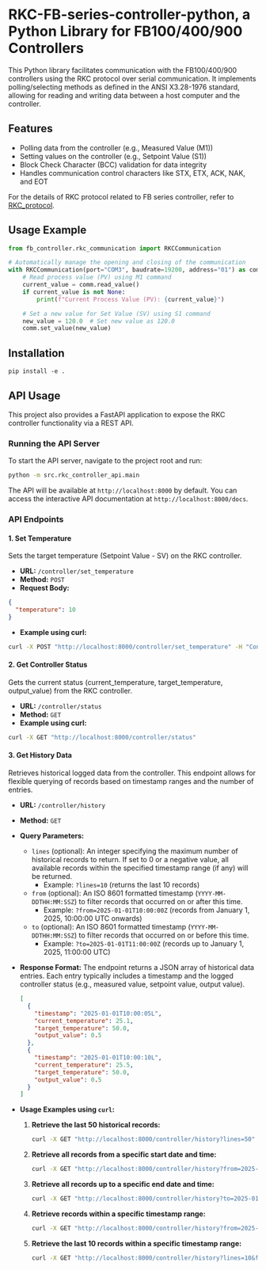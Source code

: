 # RKC-FB-series-controller-python, a Python Library for FB100/400/900 Controllers

This Python library facilitates communication with the FB100/400/900 controllers using the RKC protocol over serial communication. It implements polling/selecting methods as defined in the ANSI X3.28-1976 standard, allowing for reading and writing data between a host computer and the controller.

## Features
- Polling data from the controller (e.g., Measured Value (M1))
- Setting values on the controller (e.g., Setpoint Value (S1))
- Block Check Character (BCC) validation for data integrity
- Handles communication control characters like STX, ETX, ACK, NAK, and EOT

For the details of RKC protocol related to FB series controller, refer to [RKC_protocol](RKC_protocol.md).


## Usage Example
``` python
from fb_controller.rkc_communication import RKCCommunication

# Automatically manage the opening and closing of the communication
with RKCCommunication(port="COM3", baudrate=19200, address="01") as comm:
    # Read process value (PV) using M1 command
    current_value = comm.read_value()
    if current_value is not None:
        print(f"Current Process Value (PV): {current_value}")

    # Set a new value for Set Value (SV) using S1 command
    new_value = 120.0  # Set new value as 120.0
    comm.set_value(new_value)
```

## Installation

```
pip install -e .
```

## API Usage

This project also provides a FastAPI application to expose the RKC controller functionality via a REST API.

### Running the API Server

To start the API server, navigate to the project root and run:

```bash
python -m src.rkc_controller_api.main
```
The API will be available at `http://localhost:8000` by default. You can access the interactive API documentation at `http://localhost:8000/docs`.

### API Endpoints

#### 1. Set Temperature

Sets the target temperature (Setpoint Value - SV) on the RKC controller.

- **URL:** `/controller/set_temperature`
- **Method:** `POST`
- **Request Body:**
```json
{
  "temperature": 10
}
```
- **Example using curl:**
```bash
curl -X POST "http://localhost:8000/controller/set_temperature" -H "Content-Type: application/json" -d '{"temperature": 150.5}'
```

#### 2. Get Controller Status

Gets the current status (current_temperature, target_temperature, output_value) from the RKC controller.

- **URL:** `/controller/status`
- **Method:** `GET`
- **Example using curl:**
```bash
curl -X GET "http://localhost:8000/controller/status"
```

#### 3. Get History Data

Retrieves historical logged data from the controller. This endpoint allows for flexible querying of records based on timestamp ranges and the number of entries.

- **URL:** `/controller/history`
- **Method:** `GET`
- **Query Parameters:**
  - `lines` (optional): An integer specifying the maximum number of historical records to return. If set to 0 or a negative value, all available records within the specified timestamp range (if any) will be returned.
    - Example: `?lines=10` (returns the last 10 records)
  - `from` (optional): An ISO 8601 formatted timestamp (`YYYY-MM-DDTHH:MM:SSZ`) to filter records that occurred on or after this time.
    - Example: `?from=2025-01-01T10:00:00Z` (records from January 1, 2025, 10:00:00 UTC onwards)
  - `to` (optional): An ISO 8601 formatted timestamp (`YYYY-MM-DDTHH:MM:SSZ`) to filter records that occurred on or before this time.
    - Example: `?to=2025-01-01T11:00:00Z` (records up to January 1, 2025, 11:00:00 UTC)

- **Response Format:**
  The endpoint returns a JSON array of historical data entries. Each entry typically includes a timestamp and the logged controller status (e.g., measured value, setpoint value, output value).
  ```json
  [
    {
      "timestamp": "2025-01-01T10:00:05L",
      "current_temperature": 25.1,
      "target_temperature": 50.0,
      "output_value": 0.5
    },
    {
      "timestamp": "2025-01-01T10:00:10L",
      "current_temperature": 25.5,
      "target_temperature": 50.0,
      "output_value": 0.5
    }
  ]
  ```

- **Usage Examples using `curl`:**

  1.  **Retrieve the last 50 historical records:**
      ```bash
      curl -X GET "http://localhost:8000/controller/history?lines=50"
      ```

  2.  **Retrieve all records from a specific start date and time:**
      ```bash
      curl -X GET "http://localhost:8000/controller/history?from=2025-01-01T00:00:00Z"
      ```

  3.  **Retrieve all records up to a specific end date and time:**
      ```bash
      curl -X GET "http://localhost:8000/controller/history?to=2025-01-01T23:59:59Z"
      ```

  4.  **Retrieve records within a specific timestamp range:**
      ```bash
      curl -X GET "http://localhost:8000/controller/history?from=2025-01-01T10:00:00Z&to=2025-01-01T11:00:00Z"
      ```

  5.  **Retrieve the last 10 records within a specific timestamp range:**
      ```bash
      curl -X GET "http://localhost:8000/controller/history?lines=10&from=2025-01-01T10:00:00Z&to=2025-01-01T11:00:00Z"
      ```

